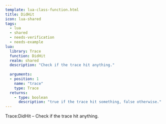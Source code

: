 ```yaml
---
template: lua-class-function.html
title: DidHit
icon: lua-shared
tags:
  - lua
  - shared
  - needs-verification
  - needs-example
lua:
  library: Trace
  function: DidHit
  realm: shared
  description: "Check if the trace hit anything."
  
  arguments:
  - position: 1
    name: "trace"
    type: Trace
  returns:
    - type: boolean
      description: "true if the trace hit something, false otherwise."
---
```


<div class="lua__search__keywords">
Trace:DidHit &#x2013; Check if the trace hit anything.
</div>
